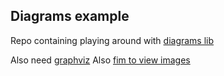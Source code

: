 ## Diagrams example

Repo containing playing around with [diagrams lib](https://pypi.org/project/diagrams/#data)

Also need [graphviz](https://zoomadmin.com/HowToInstall/UbuntuPackage/graphviz)
Also [fim to view images](https://net2.com/how-to-display-images-in-the-command-line-in-linux-ubuntu/)
